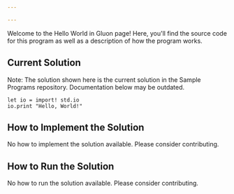 ```yaml
---

---
```


Welcome to the Hello World in Gluon page! Here, you'll find the source code for this program as well as a description of how the program works.

## Current Solution

Note: The solution shown here is the current solution in the Sample Programs repository. Documentation below may be outdated.

```Gluon
let io = import! std.io
io.print "Hello, World!"

```

## How to Implement the Solution

No how to implement the solution available. Please consider contributing.

## How to Run the Solution

No how to run the solution available. Please consider contributing.
